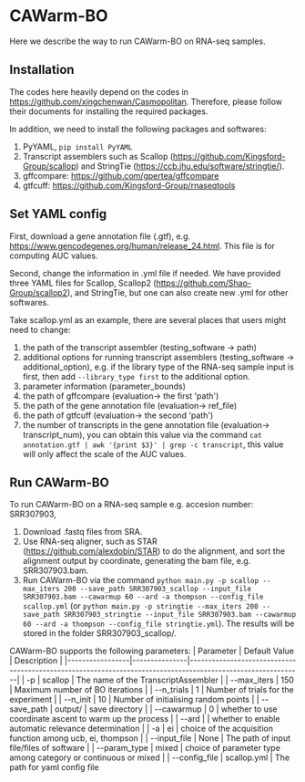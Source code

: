 # CAWarm-BO

Here we describe the way to run CAWarm-BO on RNA-seq samples. 

## Installation 

The codes here heavily depend on the codes in https://github.com/xingchenwan/Casmopolitan. Therefore, please follow their documents for installing the required packages. 

In addition, we need to install the following packages and softwares: 

1. PyYAML, `pip install PyYAML`
2. Transcript assemblers such as Scallop (https://github.com/Kingsford-Group/scallop) and StringTie (https://ccb.jhu.edu/software/stringtie/).
3. gffcompare: https://github.com/gpertea/gffcompare
4. gtfcuff: https://github.com/Kingsford-Group/rnaseqtools

## Set YAML config 

First, download a gene annotation file (.gtf), e.g. https://www.gencodegenes.org/human/release_24.html. This file is for computing AUC values. 

Second, change the information in .yml file if needed. We have provided three YAML files for Scallop, Scallop2 (https://github.com/Shao-Group/scallop2), and StringTie, but one can also create new .yml for other softwares. 

Take scallop.yml as an example, there are several places that users might need to change:

1. the path of the transcript assembler (testing_software -> path)
2. additional options for running transcript assemblers (testing_software -> additional_option), e.g. if the library type of the RNA-seq sample input is first, then add `--library_type first` to the additional option.
3. parameter information (parameter_bounds)
4. the path of gffcompare (evaluation-> the first 'path')
5. the path of the gene annotation file (evaluation-> ref_file)
6. the path of gtfcuff (evaluation-> the second 'path')
7. the number of transcripts in the gene annotation file (evaluation-> transcript_num), you can obtain this value via the command `cat annotation.gtf | awk '{print $3}' | grep -c transcript`, this value will only affect the scale of the AUC values. 

## Run CAWarm-BO

To run CAWarm-BO on a RNA-seq sample e.g. accesion number: SRR307903, 

1. Download .fastq files from SRA.
2. Use RNA-seq aligner, such as STAR (https://github.com/alexdobin/STAR) to do the alignment, and sort the alignment output by coordinate, generating the bam file, e.g. SRR307903.bam.
3. Run CAWarm-BO via the command `python main.py -p scallop --max_iters 200 --save_path SRR307903_scallop --input_file SRR307903.bam --cawarmup 60 --ard -a thompson --config_file scallop.yml` (or `python main.py -p stringtie --max_iters 200 --save_path SRR307903_stringtie --input_file SRR307903.bam --cawarmup 60 --ard -a thompson --config_file stringtie.yml`). The results will be stored in the folder SRR307903_scallop/. 

CAWarm-BO supports the following parameters:
| Parameter       | Default Value | Description                                                                                                 |
|-----------------|---------------|-------------------------------------------------------------------------------------------------------------|
| -p              | scallop          | The name of the TranscriptAssembler                                                             |
| --max_iters     | 150           | Maximum number of BO iterations                                                                             |
| --n_trials      | 1            | Number of trials for the experiment                                                                         |
| --n_init        | 10            | Number of initialising random points                                                                        |
| --save_path     | output/       | save directory                                                                            |
| --cawarmup      | 0             | whether to use coordinate ascent to warm up the process                                                     |
| --ard           |               | whether to enable automatic relevance determination                                           |
| -a              | ei            | choice of the acquisition function among ucb, ei, thompson                                                  |
| --input_file    | None          | The path of input file/files of software                                                                    |
| --param_type    | mixed         | choice of parameter type among category or continuous or mixed                                              |
| --config_file | scallop.yml     | The path for yaml config file        
